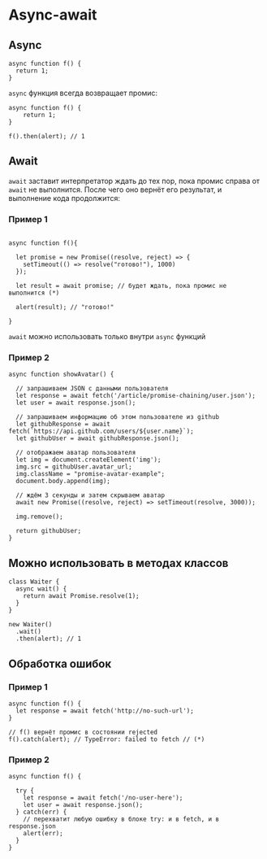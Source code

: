 # Async-await

## Async

```
async function f() {
  return 1;
}
```

```async``` функция всегда возвращает промис:

```
async function f() {
    return 1;
}

f().then(alert); // 1
```

## Await

```await``` заставит интерпретатор ждать до тех пор, пока промис справа от ```await``` не выполнится. 
После чего оно вернёт его результат, и выполнение кода продолжится:

### Пример 1 

```

async function f(){

  let promise = new Promise((resolve, reject) => {
    setTimeout(() => resolve("готово!"), 1000)
  });

  let result = await promise; // будет ждать, пока промис не выполнится (*)

  alert(result); // "готово!"

}

```

```await``` можно использовать только внутри ```async``` функций

### Пример 2

```
async function showAvatar() {

  // запрашиваем JSON с данными пользователя
  let response = await fetch('/article/promise-chaining/user.json');
  let user = await response.json();

  // запрашиваем информацию об этом пользователе из github
  let githubResponse = await fetch(`https://api.github.com/users/${user.name}`);
  let githubUser = await githubResponse.json();

  // отображаем аватар пользователя
  let img = document.createElement('img');
  img.src = githubUser.avatar_url;
  img.className = "promise-avatar-example";
  document.body.append(img);

  // ждём 3 секунды и затем скрываем аватар
  await new Promise((resolve, reject) => setTimeout(resolve, 3000));

  img.remove();

  return githubUser;
}
```


## Можно использовать в методах классов

```
class Waiter {
  async wait() {
    return await Promise.resolve(1);
  }
}

new Waiter()
  .wait()
  .then(alert); // 1

```

## Обработка ошибок

### Пример 1

```
async function f() {
  let response = await fetch('http://no-such-url');
}

// f() вернёт промис в состоянии rejected
f().catch(alert); // TypeError: failed to fetch // (*)
```

### Пример 2

```
async function f() {

  try {
    let response = await fetch('/no-user-here');
    let user = await response.json();
  } catch(err) {
    // перехватит любую ошибку в блоке try: и в fetch, и в response.json
    alert(err);
  }
}
```
